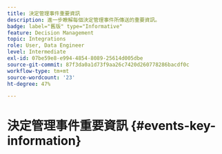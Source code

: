```yaml
---
title: 決定管理事件重要資訊
description: 進一步瞭解每個決定管理事件所傳送的重要資訊。
badge: label="舊版" type="Informative"
feature: Decision Management
topic: Integrations
role: User, Data Engineer
level: Intermediate
exl-id: 07be59e8-e994-4854-8089-25614d005dbe
source-git-commit: 87f3da0a1d73f9aa26c7420d260778286bacdf0c
workflow-type: tm+mt
source-wordcount: '23'
ht-degree: 47%

---
```


# 決定管理事件重要資訊 {#events-key-information}

